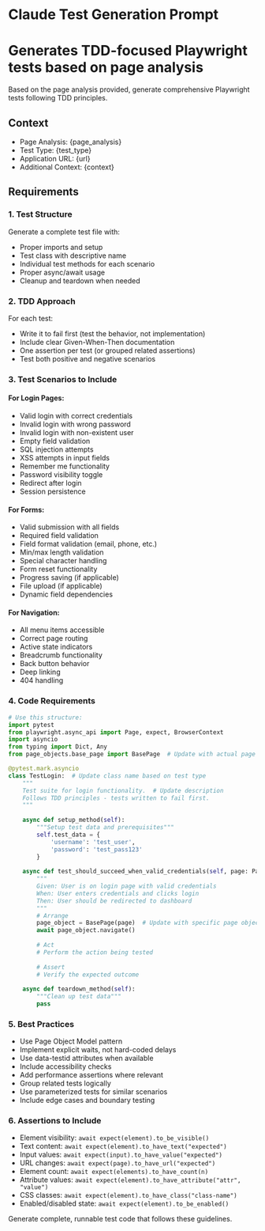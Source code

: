 # Claude Test Generation Prompt
# Generates TDD-focused Playwright tests based on page analysis

Based on the page analysis provided, generate comprehensive Playwright tests following TDD principles.

## Context
- Page Analysis: {page_analysis}
- Test Type: {test_type}
- Application URL: {url}
- Additional Context: {context}

## Requirements

### 1. Test Structure
Generate a complete test file with:
- Proper imports and setup
- Test class with descriptive name
- Individual test methods for each scenario
- Proper async/await usage
- Cleanup and teardown when needed

### 2. TDD Approach
For each test:
- Write it to fail first (test the behavior, not implementation)
- Include clear Given-When-Then documentation
- One assertion per test (or grouped related assertions)
- Test both positive and negative scenarios

### 3. Test Scenarios to Include

#### For Login Pages:
- Valid login with correct credentials
- Invalid login with wrong password
- Invalid login with non-existent user
- Empty field validation
- SQL injection attempts
- XSS attempts in input fields
- Remember me functionality
- Password visibility toggle
- Redirect after login
- Session persistence

#### For Forms:
- Valid submission with all fields
- Required field validation
- Field format validation (email, phone, etc.)
- Min/max length validation
- Special character handling
- Form reset functionality
- Progress saving (if applicable)
- File upload (if applicable)
- Dynamic field dependencies

#### For Navigation:
- All menu items accessible
- Correct page routing
- Active state indicators
- Breadcrumb functionality
- Back button behavior
- Deep linking
- 404 handling

### 4. Code Requirements
```python
# Use this structure:
import pytest
from playwright.async_api import Page, expect, BrowserContext
import asyncio
from typing import Dict, Any
from page_objects.base_page import BasePage  # Update with actual page object

@pytest.mark.asyncio
class TestLogin:  # Update class name based on test type
    """
    Test suite for login functionality.  # Update description
    Follows TDD principles - tests written to fail first.
    """
    
    async def setup_method(self):
        """Setup test data and prerequisites"""
        self.test_data = {
            'username': 'test_user',
            'password': 'test_pass123'
        }
    
    async def test_should_succeed_when_valid_credentials(self, page: Page):
        """
        Given: User is on login page with valid credentials
        When: User enters credentials and clicks login
        Then: User should be redirected to dashboard
        """
        # Arrange
        page_object = BasePage(page)  # Update with specific page object
        await page_object.navigate()
        
        # Act
        # Perform the action being tested
        
        # Assert
        # Verify the expected outcome
        
    async def teardown_method(self):
        """Clean up test data"""
        pass
```

### 5. Best Practices
- Use Page Object Model pattern
- Implement explicit waits, not hard-coded delays
- Use data-testid attributes when available
- Include accessibility checks
- Add performance assertions where relevant
- Group related tests logically
- Use parameterized tests for similar scenarios
- Include edge cases and boundary testing

### 6. Assertions to Include
- Element visibility: `await expect(element).to_be_visible()`
- Text content: `await expect(element).to_have_text("expected")`
- Input values: `await expect(input).to_have_value("expected")`
- URL changes: `await expect(page).to_have_url("expected")`
- Element count: `await expect(elements).to_have_count(n)`
- Attribute values: `await expect(element).to_have_attribute("attr", "value")`
- CSS classes: `await expect(element).to_have_class("class-name")`
- Enabled/disabled state: `await expect(element).to_be_enabled()`

Generate complete, runnable test code that follows these guidelines.